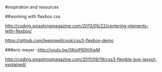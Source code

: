 #inspiration and resources

##working with flexbox css

http://coding.smashingmagazine.com/2013/05/22/centering-elements-with-flexbox/

https://github.com/leepowellcouk/css3-flexbox-demo

###eric meyer -http://youtu.be/XKpiP60HXwM

http://coding.smashingmagazine.com/2011/09/19/css3-flexible-box-layout-explained/

